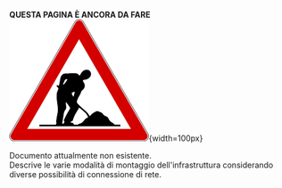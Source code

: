 **QUESTA PAGINA È ANCORA DA FARE**  
![Lavori in corso](../img/lavori_in_corso.png){width=100px}

Documento attualmente non esistente.  
Descrive le varie modalità di montaggio dell'infrastruttura considerando diverse possibilità di connessione di rete.